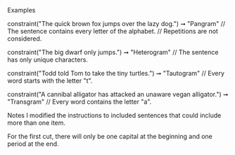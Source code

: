 Examples

constraint("The quick brown fox jumps over the lazy dog.") ➞ "Pangram"
// The sentence contains every letter of the alphabet.
// Repetitions are not considered.

constraint("The big dwarf only jumps.") ➞ "Heterogram"
// The sentence has only unique characters.

constraint("Todd told Tom to take the tiny turtles.") ➞ "Tautogram"
// Every word starts with the letter "t".

constraint("A cannibal alligator has attacked an unaware vegan alligator.") ➞ "Transgram"
// Every word contains the letter "a".

Notes
I modified the instructions to included sentences that could include more than one item. 

For the first cut, there will only be one capital at the beginning and one period at the end. 
